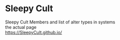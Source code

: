 # Sleepy Cult
Sleepy Cult Members and list of alter types in systems <br>
the actual page <br>
https://SleepyCult.github.io/
